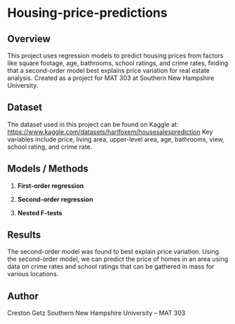 # Housing-price-predictions

## Overview
This project uses regression models to predict housing prices from factors like square footage, age, bathrooms, school ratings, and crime rates, finding that a second-order model best explains price variation for real estate analysis.
Created as a project for MAT 303 at Southern New Hampshire University.

## Dataset
The dataset used in this project can be found on Kaggle at: https://www.kaggle.com/datasets/harlfoxem/housesalesprediction
Key variables include price, living area, upper-level area, age, bathrooms, view, school rating, and crime rate.

## Models / Methods
1. **First-order regression**

2. **Second-order regression**

3. **Nested F-tests**

## Results 
The second-order model was found to best explain price variation. 
Using the second-order model, we can predict the price of homes in an area using data on crime rates and school ratings that can be gathered in mass for various locations.

## Author 
Creston Getz
Southern New Hampshire University – MAT 303


